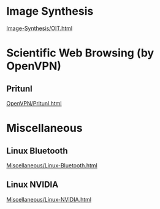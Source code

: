 # Image Synthesis  
[Image-Synthesis/OIT.html](Image-Synthesis/OIT.html)

# Scientific Web Browsing (by OpenVPN)

## Pritunl
[OpenVPN/Pritunl.html](OpenVPN/Pritunl.html)   

# Miscellaneous   

## Linux Bluetooth  
[Miscellaneous/Linux-Bluetooth.html](Miscellaneous/Linux-Bluetooth.html)  

## Linux NVIDIA
[Miscellaneous/Linux-NVIDIA.html](Miscellaneous/Linux-NVIDIA.html)  
